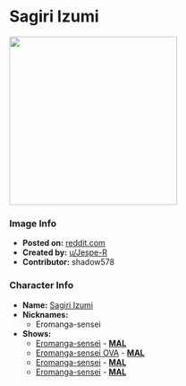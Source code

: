 # Sagiri Izumi

<img src="https://raw.githubusercontent.com/shadow578/Project-Padoru/master/Padoru/U_Jespe-R/eromanga-sensei-sagiri-izumi.png" height="300">

### Image Info
* **Posted on:**     [reddit.com](https://www.reddit.com/r/Padoru/comments/eqjsda/daily_padoru_18_sagiri_eromanga_sensei/)
* **Created by:**    [u/Jespe-R](https://github.com/shadow578/Project-Padoru/blob/master/table-of-contents/creators/uJespeR.md)
* **Contributor:**   shadow578

### Character Info
* **Name:**   [Sagiri Izumi](https://myanimelist.net/character/100993)
* **Nicknames:**
  * Eromanga-sensei
* **Shows:**
  * [Eromanga-sensei](https://github.com/shadow578/Project-Padoru/blob/master/table-of-contents/shows/Eromangasensei.md) - [__MAL__](https://myanimelist.net/anime/32901/Eromanga-sensei)
  * [Eromanga-sensei OVA](https://github.com/shadow578/Project-Padoru/blob/master/table-of-contents/shows/EromangasenseiOVA.md) - [__MAL__](https://myanimelist.net/anime/36792/Eromanga-sensei_OVA)
  * [Eromanga-sensei](https://github.com/shadow578/Project-Padoru/blob/master/table-of-contents/shows/Eromangasensei.md) - [__MAL__](https://myanimelist.net/manga/63271/Eromanga-sensei)
  * [Eromanga-sensei](https://github.com/shadow578/Project-Padoru/blob/master/table-of-contents/shows/Eromangasensei.md) - [__MAL__](https://myanimelist.net/manga/72989/Eromanga-sensei)


